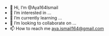 - 👋 Hi, I’m @Aya164Ismail
- 👀 I’m interested in ...
- 🌱 I’m currently learning ...
- 💞️ I’m looking to collaborate on ...
- 📫 How to reach me aya.ismail164@gmail.com 

<!---
Aya164Ismail/Aya164Ismail is a ✨ special ✨ repository because its `README.md` (this file) appears on your GitHub profile.
You can click the Preview link to take a look at your changes.
--->
